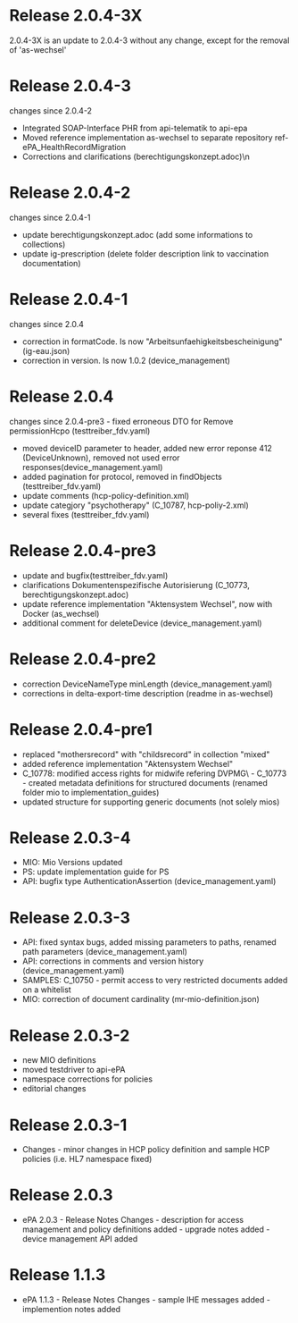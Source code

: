 # Release 2.0.4-3X
2.0.4-3X is an update to 2.0.4-3 without any change, except for the removal of 'as-wechsel'

# Release 2.0.4-3
changes since 2.0.4-2 
- Integrated SOAP-Interface PHR from api-telematik to api-epa 
- Moved reference implementation as-wechsel to separate repository ref-ePA_HealthRecordMigration 
- Corrections and clarifications (berechtigungskonzept.adoc)\n

# Release 2.0.4-2
changes since 2.0.4-1
- update berechtigungskonzept.adoc (add some informations to collections)
- update ig-prescription (delete folder description link to vaccination documentation)

# Release 2.0.4-1
changes since 2.0.4
 - correction in formatCode. Is now "Arbeitsunfaehigkeitsbescheinigung" (ig-eau.json)
 - correction in version. Is now 1.0.2 (device_management)

# Release 2.0.4
changes since 2.0.4-pre3 - fixed erroneous DTO for Remove permissionHcpo (testtreiber_fdv.yaml)
 - moved deviceID parameter to header, added new error reponse 412 (DeviceUnknown), removed not used error responses(device_management.yaml)
 - added pagination for protocol, removed in findObjects (testtreiber_fdv.yaml)
 - update comments (hcp-policy-definition.xml)
 - update categjory "psychotherapy" (C_10787, hcp-poliy-2.xml)
 - several fixes (testtreiber_fdv.yaml)

# Release 2.0.4-pre3
- update and bugfix(testtreiber_fdv.yaml)
 - clarifications Dokumentenspezifische Autorisierung (C_10773, berechtigungskonzept.adoc)
 - update reference implementation "Aktensystem Wechsel", now with Docker (as_wechsel)
 - additional comment for deleteDevice (device_management.yaml)

# Release 2.0.4-pre2
- correction DeviceNameType minLength (device_management.yaml)
 - corrections in delta-export-time description (readme in as-wechsel)

# Release 2.0.4-pre1
- replaced "mothersrecord" with "childsrecord" in collection "mixed"
 - added reference implementation "Aktensystem Wechsel"
 - C_10778: modified access rights for midwife refering DVPMG\ - C_10773 - created metadata definitions for structured documents (renamed folder mio to implementation_guides)
 - updated structure for supporting generic documents (not solely mios)

# Release 2.0.3-4
- MIO: Mio Versions updated
 - PS: update implementation guide for PS
 - API: bugfix type AuthenticationAssertion (device_management.yaml)

# Release 2.0.3-3
- API: fixed syntax bugs, added missing parameters to paths, renamed path parameters (device_management.yaml)
 - API: corrections in comments and version history (device_management.yaml)
 - SAMPLES: C_10750 - permit access to very restricted documents added on a whitelist
 - MIO: correction of document cardinality (mr-mio-definition.json)

# Release 2.0.3-2
- new MIO definitions
 - moved testdriver to api-ePA
 - namespace corrections for policies
 - editorial changes

# Release 2.0.3-1
 - Changes - minor changes in HCP policy definition and sample HCP policies (i.e. HL7 namespace fixed)

# Release 2.0.3
 - ePA 2.0.3 - Release Notes Changes - description for access management and policy definitions added - upgrade notes added - device management API added

# Release 1.1.3
 - ePA 1.1.3 - Release Notes Changes - sample IHE messages added - implemention notes added
 